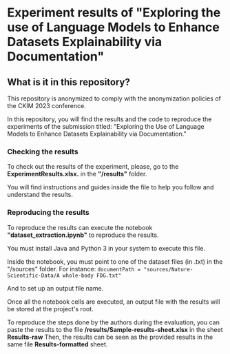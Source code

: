 # Experiment results of "Exploring the use of Language Models to Enhance Datasets Explainability via Documentation"

## What is it in this repository?

This repository is anonymized to comply with the anonymization policies of the CKIM 2023 conference.

In this repository, you will find the results and the code to reproduce the experiments of the submission titled: "Exploring the Use of Language Models to Enhance Datasets Explainability via Documentation."

### Checking the results 
To check out the results of the experiment, please, go to the **ExperimentResults.xlsx.**  in the **"/results"** folder.

You will find instructions and guides inside the file to help you follow and understand the results.

### Reproducing the results 
To reproduce the results can execute the notebook **"dataset_extraction.ipynb"** to reproduce the results.

You must install Java and Python 3 in your system to execute this file.

Inside the notebook, you must point to one of the dataset files (in .txt) in the "/sources" folder. For instance: 
```documentPath = "sources/Nature-Scientific-Data/A whole-body FDG.txt" ```

And to set up an output file name.

Once all the notebook cells are executed, an output file with the results will be stored at the project's root.

To reproduce the steps done by the authors during the evaluation, you can paste the results to the file **/results/Sample-results-sheet.xlsx** in the sheet **Results-raw** Then, the results can be seen as the provided results in the same file **Results-formatted** sheet.
